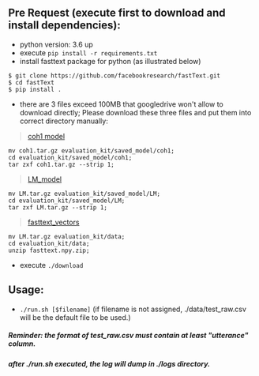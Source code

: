 ## Pre Request (execute first to download and install dependencies):
- python version: 3.6 up
- execute `pip install -r requirements.txt`
- install fasttext package for python (as illustrated below)
```
$ git clone https://github.com/facebookresearch/fastText.git
$ cd fastText
$ pip install .
```
- there are 3 files exceed 100MB that googledrive won't allow to download directly; Please download these three files and put them into correct directory manually:
> [coh1 model](https://drive.google.com/open?id=1FkVBItYo4ra9B-yF76o3h3WCQ9lLSs7p) 
```
mv coh1.tar.gz evaluation_kit/saved_model/coh1;
cd evaluation_kit/saved_model/coh1;
tar zxf coh1.tar.gz --strip 1;
```
> [LM_model](https://drive.google.com/open?id=16vZJvf5_NqFabcKITOjyVYeAKfryb6Ei)
```
mv LM.tar.gz evaluation_kit/saved_model/LM;
cd evaluation_kit/saved_model/LM;
tar zxf LM.tar.gz --strip 1;
```
> [fasttext_vectors](https://drive.google.com/open?id=1p3ZpcBeZcpIjMmbx3aD0QWEks-TtrPSP)
```
mv LM.tar.gz evaluation_kit/data;
cd evaluation_kit/data;
unzip fasttext.npy.zip;
```
- execute `./download`

## Usage:
- `./run.sh [$filename]` (if filename is not assigned, ./data/test_raw.csv will be the default file to be used.)
##### Reminder: the format of test_raw.csv must contain at least "utterance" column.
##### after ./run.sh executed, the log will dump in ./logs directory.
